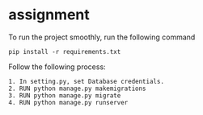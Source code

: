 # assignment

To run the project smoothly, run the following command
```
pip install -r requirements.txt
```
Follow the following process:
```
1. In setting.py, set Database credentials.
2. RUN python manage.py makemigrations
3. RUN python manage.py migrate
4. RUN python manage.py runserver
```
